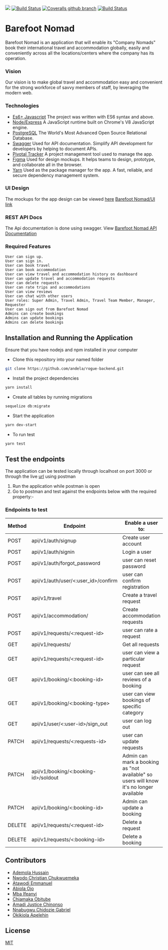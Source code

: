

[![](https://img.shields.io/badge/Reviewed_By-Hound-blueviolet)](https://houndci.com)
[![Build Status](https://travis-ci.com/andela/rogue-backend.svg?branch=develop)](https://travis-ci.com/andela/rogue-backend)
[![Coveralls github branch](https://img.shields.io/coveralls/github/andela/rogue-backend/develop.svg?style=plastic)](https://coveralls.io/github/andela/rogue-backend?branch=develop)
[![Build Status](https://travis-ci.com/andela/rogue-backend.svg?branch=develop)](https://travis-ci.com/andela/rogue-backend)

# Barefoot Nomad
Barefoot Nomad is an application that will enable its "Company Nomads" book their international travel and accommodation globally, easily and conveniently across all the locations/centers where the company has its operation.

### Vision
Our vision is to make global travel and accommodation easy and convenient for the strong workforce of savvy members of staff, by leveraging the modern web.

### Technologies
* [Es6+ Javascript](https://www.ecma-international.org/ecma-262/9.0/index.html) The project was written with ES6 syntax and above.
* [Node/Express](https://nodejs.org/en/) A JavaScript runtime built on Chrome's V8 JavaScript engine.
* [PostgreSQL](https://www.postgresql.org/) The World's Most Advanced Open Source Relational Database.
* [Swagger](https://swagger.io/) Used for API documentation. Simplify API development for developers by helping to document APIs.
* [Pivotal Tracker](https://www.pivotaltracker.com) A project management tool used to manage the app.
* [Figma](https://www.figma.com/) Used for design mockups. It helps teams to design, prototype, and collaborate all in the browser.
* [Yarn](https://yarnpkg.com/lang/en/) Used as the package manager for the app. A fast, reliable, and secure dependency management system.



### UI Design
The mockups for the app design can be viewed [here](https://www.pivotaltracker.com/n/projects/2354440)
[Barefoot Nomad/UI link](https://)

### REST API Docs
The Api documentation is done using swagger. View [Barefoot Nomad API Documentation](https://)

### Required Features

```
User can sign up.
User can sign in.
User can book travel
User can book accommodation
User can view travel and accommodation history on dashboard
User can update travel and accommodation requests
User can delete requests
User can rate trips and accommodations
User can view reviews
User can chat with other users
User roles: Super Admin, Travel Admin, Travel Team Member, Manager, Requester
User can sign out from Barefoot Nomad
Admins can create bookings
Admins can update bookings
Admins can delete bookings
```


## Installation and Running the Application

Ensure that you have nodejs and npm installed in your computer

* Clone this repository into your named folder

```bash
git clone https://github.com/andela/rogue-backend.git
```

* Install the project dependencies

```bash
yarn install
```
* Create all tables by running migrations

```bash
sequelize db:migrate
```

* Start the application

```bash
yarn dev-start
```
* To run test 
```bash
yarn test
```


## Test the endpoints

The application can be tested locally through localhost on port 3000 or through the live [url](https://) using postman

1. Run the application while postman is open
2. Go to postman and test against the endpoints below with the required property:-

### Endpoints to test

Method        | Endpoint      | Enable a user to: |
------------- | ------------- | ---------------
POST  | api/v1/auth/signup  | Create user account  |
POST  | api/v1/auth/signin  | Login a user |
POST  | api/v1/auth/forgot_password  | user can reset password |
POST  | api/v1/auth/user/<:user_id>/confirm  | user can confirm registration |
POST  | api/v1/travel  | Create a travel request |
POST  | api/v1/accommodation/  | Create accommodation requests|
POST  | api/v1/requests/<:request-id> | user can rate a request |
GET  | api/v1/requests/ | Get all requests |
GET  | api/v1/requests/<:request-id> | user can view a particular request |
GET  | api/v1/booking/<:booking-id> | user can see all reviews of a booking  |
GET  | api/v1/booking/<:booking-type> | user can view bookings of specific category  |
GET  | api/v1/user/<:user-id>/sign_out | user can log out |
PATCH  | api/v1/requests/<:requests-id> | user can update requests 
PATCH  | api/v1/booking/<:booking-id>/soldout  | Admin can mark a booking as "not available" so users will know it's no longer available
PATCH  | api/v1/booking/<:booking-id>  | Admin can update a booking |
DELETE  | api/v1/requests/<:request-id>  | Delete a request |
DELETE  | api/v1/requests/<:booking-id>  | Delete a booking |


## Contributors
* [Ademola Hussain](https://github.com/Daymorelah)
* [Nwodo Christian Chukwuemeka](https://github.com/userName)
* [Atawodi Emmanuel](https://github.com/userName)
* [Abiola Ojo](https://github.com/userName)
* [Mba Ifeanyi](https://github.com/userName)
* [Chiamaka Obitube](https://github.com/userName)
* [Amadi Justice Chinonso](https://github.com/userName)
* [Nnabugwu Chidozie Gabriel](https://github.com/userName)
* [Okikiola Apelehin](https://github.com/userName)

## License
[MIT](https://choosealicense.com/licenses/mit/)
